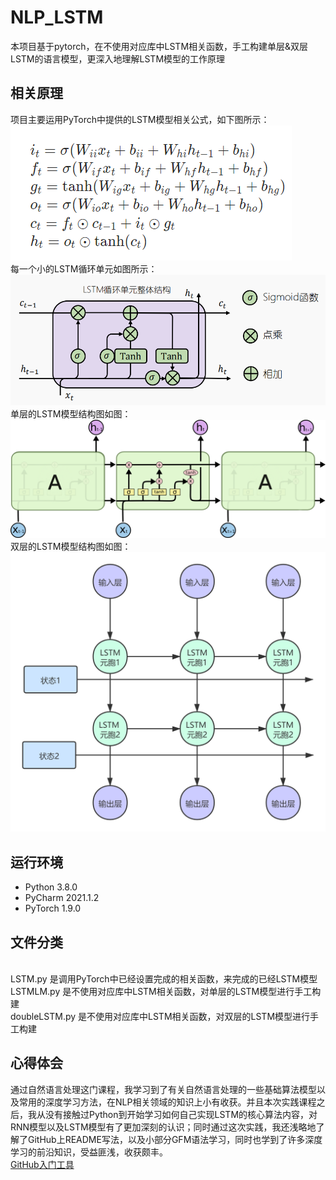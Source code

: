 # NLP_LSTM
本项目基于pytorch，在不使用对应库中LSTM相关函数，手工构建单层&双层LSTM的语言模型，更深入地理解LSTM模型的工作原理

## 相关原理
项目主要运用PyTorch中提供的LSTM模型相关公式，如下图所示：
<br>![](https://github.com/Ethereal913/NLP_LSTM/blob/main/LSTM/公式.png)
<br>每一个小的LSTM循环单元如图所示：
<br>![](https://github.com/Ethereal913/NLP_LSTM/blob/main/LSTM/LSTM循环单元.png)
<br>单层的LSTM模型结构图如图：
<br>![](https://github.com/Ethereal913/NLP_LSTM/blob/main/LSTM/单层LSTM结构.png)
<br>双层的LSTM模型结构图如图：
<br>![](https://github.com/Ethereal913/NLP_LSTM/blob/main/LSTM/堆叠的LSTM.png)

## 运行环境
* Python 3.8.0
* PyCharm 2021.1.2
* PyTorch 1.9.0

## 文件分类
<br>LSTM.py 是调用PyTorch中已经设置完成的相关函数，来完成的已经LSTM模型
<br>LSTMLM.py 是不使用对应库中LSTM相关函数，对单层的LSTM模型进行手工构建
<br>doubleLSTM.py 是不使用对应库中LSTM相关函数，对双层的LSTM模型进行手工构建

## 心得体会
通过自然语言处理这门课程，我学习到了有关自然语言处理的一些基础算法模型以及常用的深度学习方法，在NLP相关领域的知识上小有收获。并且本次实践课程之后，我从没有接触过Python到开始学习如何自己实现LSTM的核心算法内容，对RNN模型以及LSTM模型有了更加深刻的认识；同时通过这次实践，我还浅略地了解了GitHub上README写法，以及小部分GFM语法学习，同时也学到了许多深度学习的前沿知识，受益匪浅，收获颇丰。
<br>[GitHub入门工具](https://learngitbranching.js.org/?locale=zh_CN)
